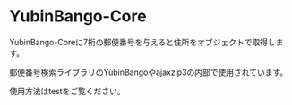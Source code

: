 # YubinBango-Core

YubinBango-Coreに7桁の郵便番号を与えると住所をオブジェクトで取得します。

郵便番号検索ライブラリのYubinBangoやajaxzip3の内部で使用されています。

使用方法はtestをご覧ください。

